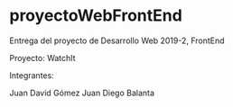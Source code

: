 # proyectoWebFrontEnd
Entrega del proyecto de Desarrollo Web 2019-2, FrontEnd

Proyecto: WatchIt

Integrantes:

Juan David Gómez
Juan Diego Balanta
